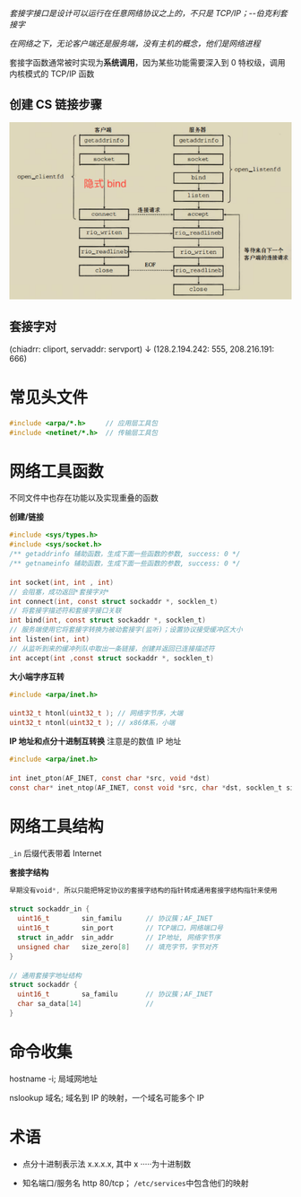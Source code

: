 _套接字接口是设计可以运行在任意网络协议之上的，不只是 TCP/IP；--伯克利套接字_

_在网络之下，无论客户端还是服务端，没有主机的概念，他们是网络进程_

套接字函数通常被时实现为**系统调用**，因为某些功能需要深入到 0 特权级，调用内核模式的 TCP/IP 函数

## 创建 CS 链接步骤

![](../创建CS链接.png)

## 套接字对

(chiadrr: cliport, servaddr: servport)
↓
(128.2.194.242: 555, 208.216.191: 666)

# 常见头文件

```c
#include <arpa/*.h>     // 应用层工具包
#include <netinet/*.h>  // 传输层工具包
```

# 网络工具函数

不同文件中也存在功能以及实现重叠的函数

**创建/链接**

```c
#include <sys/types.h>
#include <sys/socket.h>
/** getaddrinfo 辅助函数，生成下面一些函数的参数, success: 0 */
/** getnameinfo 辅助函数，生成下面一些函数的参数, success: 0 */

int socket(int, int , int)
// 会阻塞，成功返回*套接字对*
int connect(int, const struct sockaddr *, socklen_t)
// 将套接字描述符和套接字接口关联
int bind(int, const struct sockaddr *, socklen_t)
// 服务端使用它将套接字转换为被动套接字(监听)；设置协议接受缓冲区大小
int listen(int, int)
// 从监听到来的缓冲列队中取出一条链接，创建并返回已连接描述符
int accept(int ,const struct sockaddr *, socklen_t)
```

**大小端字序互转**

```c
#include <arpa/inet.h>

uint32_t htonl(uint32_t ); // 网络字节序，大端
uint32_t ntonl(uint32_t ); // x86体系，小端
```

**IP 地址和点分十进制互转换**
注意是的数值 IP 地址

```c
#include <arpa/inet.h>

int inet_pton(AF_INET, const char *src, void *dst)
const char* inet_ntop(AF_INET, const void *src, char *dst, socklen_t size)
```

# 网络工具结构

`_in` 后缀代表带着 Internet

**套接字结构**

```c
早期没有void*, 所以只能把特定协议的套接字结构的指针转成通用套接字结构指针来使用

struct sockaddr_in {
  uint16_t        sin_familu      // 协议簇；AF_INET
  uint16_t        sin_port        // TCP端口，网络端口号
  struct in_addr  sin_addr        // IP地址, 网络字节序
  unsigned char   size_zero[8]    // 填充字节，字节对齐
}

// 通用套接字地址结构
struct sockaddr {
  uint16_t        sa_familu       // 协议簇；AF_INET
  char sa_data[14]                //
}
```

# 命令收集

hostname -i; 局域网地址

nslookup 域名; 域名到 IP 的映射，一个域名可能多个 IP

# 术语

- 点分十进制表示法
  x.x.x.x, 其中 x ·····为十进制数

- 知名端口/服务名
  http 80/tcp； `/etc/services`中包含他们的映射
